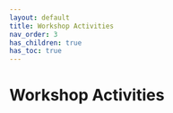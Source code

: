 ```yaml
---
layout: default
title: Workshop Activities
nav_order: 3
has_children: true
has_toc: true
---
```

# Workshop Activities

